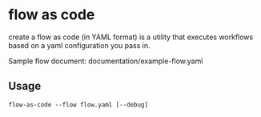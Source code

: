 # flow as code

create a flow as code (in YAML format) is a utility that executes
workflows based on a yaml configuration you pass in.

Sample flow document: documentation/example-flow.yaml


## Usage

    flow-as-code --flow flow.yaml [--debug]
